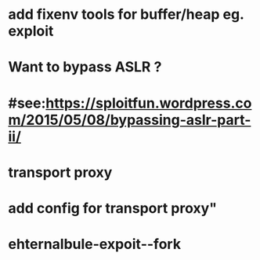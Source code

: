 # add fixenv tools for buffer/heap eg. exploit
# Want to bypass ASLR ?
# #see:https://sploitfun.wordpress.com/2015/05/08/bypassing-aslr-part-ii/
# transport proxy
# add config for transport proxy"
# ehternalbule-expoit--fork

